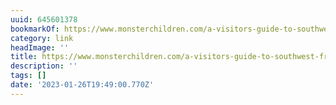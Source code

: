 ```yaml
---
uuid: 645601378
bookmarkOf: https://www.monsterchildren.com/a-visitors-guide-to-southwest-france/
category: link
headImage: ''
title: https://www.monsterchildren.com/a-visitors-guide-to-southwest-france/
description: ''
tags: []
date: '2023-01-26T19:49:00.770Z'
---
```



